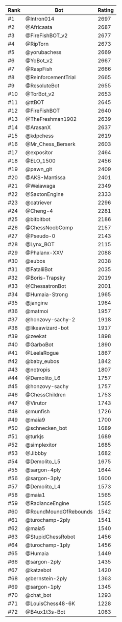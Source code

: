 Rank|Bot|Rating
---|---|---
#1|@Intron014|2697
#2|@Africaata|2687
#3|@FireFishBOT_v2|2677
#4|@RipTorn|2673
#5|@yorubachess|2669
#6|@YoBot_v2|2667
#7|@RaspFish|2666
#8|@ReinforcementTrial|2665
#9|@ResoluteBot|2655
#10|@TorBot_v2|2653
#11|@ttBOT|2645
#12|@FireFishBOT|2640
#13|@TheFreshman1902|2639
#14|@ArasanX|2637
#15|@kdpchess|2619
#16|@Mr_Chess_Berserk|2603
#17|@expositor|2464
#18|@ELO_1500|2456
#19|@pawn_git|2409
#20|@AKS-Mantissa|2401
#21|@Weiawaga|2349
#22|@SaxtonEngine|2333
#23|@catriever|2296
#24|@Cheng-4|2281
#25|@bitbitbot|2186
#26|@ChessNoobComp|2157
#27|@Pseudo-0|2143
#28|@Lynx_BOT|2115
#29|@Phalanx-XXV|2088
#30|@eubos|2038
#31|@FataliiBot|2035
#32|@Boris-Trapsky|2019
#33|@ChessatronBot|2001
#34|@Humaia-Strong|1965
#35|@jangine|1964
#36|@matmoi|1957
#37|@honzovy-sachy-2|1918
#38|@likeawizard-bot|1917
#39|@zeekat|1898
#40|@GarboBot|1890
#41|@LeelaRogue|1867
#42|@baby_eubos|1842
#43|@notropis|1807
#44|@Demolito_L6|1757
#45|@honzovy-sachy|1757
#46|@ChessChildren|1753
#47|@Virutor|1743
#48|@munfish|1726
#49|@maia9|1700
#50|@schnecken_bot|1689
#51|@turkjs|1689
#52|@simplexitor|1685
#53|@Jibbby|1682
#54|@Demolito_L5|1675
#55|@sargon-4ply|1644
#56|@sargon-3ply|1600
#57|@Demolito_L4|1573
#58|@maia1|1565
#59|@RadianceEngine|1565
#60|@RoundMoundOfRebounds|1542
#61|@turochamp-2ply|1541
#62|@maia5|1540
#63|@StupidChessRobot|1456
#64|@turochamp-1ply|1456
#65|@Humaia|1449
#66|@sargon-2ply|1435
#67|@katzebot|1420
#68|@bernstein-2ply|1363
#69|@sargon-1ply|1345
#70|@chat_bot|1293
#71|@LouisChess48-6K|1228
#72|@B4ux1t3s-Bot|1063
